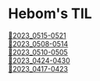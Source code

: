 <h1>Hebom's TIL</h1>

<a href ="2023_0515~0521.md">🚩2023_0515-0521</a><br>
<a href ="2023_0508~0514.md">🚩2023_0508-0514</a><br>
<a href ="2023_0501~0505.md">🚩2023_0510-0505</a><br>
<a href ="2023_0424~0430.md">🚩2023_0424-0430</a><br>
<a href ="2023_0417~0423.md">🚩2023_0417-0423</a><br>
